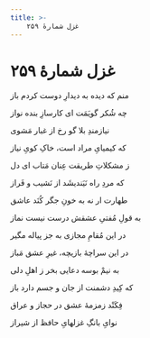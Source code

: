 ```yaml
---
title: >-
    غزل شمارهٔ ۲۵۹
---
```

# غزل شمارهٔ ۲۵۹

<div class="b" id="bn1"><div class="m1"><p>منم که دیده به دیدارِ دوست کردم باز</p></div>
<div class="m2"><p>چه شُکر گویَمَت ای کارسازِ بنده نواز</p></div></div>
<div class="b" id="bn2"><div class="m1"><p>نیازمندِ بلا گو رخ از غبار مَشوی</p></div>
<div class="m2"><p>که کیمیایِ مراد است، خاکِ کویِ نیاز</p></div></div>
<div class="b" id="bn3"><div class="m1"><p>ز مشکلاتِ طریقت عِنان مَتاب ای دل</p></div>
<div class="m2"><p>که مردِ راه نَیَندیشَد از نَشیب و فَراز</p></div></div>
<div class="b" id="bn4"><div class="m1"><p>طهارت ار نه به خونِ جگر کُنَد عاشق</p></div>
<div class="m2"><p>به قولِ مُفتیِ عشقش درست نیست نماز</p></div></div>
<div class="b" id="bn5"><div class="m1"><p>در این مُقامِ مجازی به جز پیاله مگیر</p></div>
<div class="m2"><p>در این سراچهٔ بازیچه، غیرِ عشق مَباز</p></div></div>
<div class="b" id="bn6"><div class="m1"><p>به نیمْ بوسه دعایی بخر ز اهلِ دلی</p></div>
<div class="m2"><p>که کِیدِ دشمنت از جان و جسم دارد باز</p></div></div>
<div class="b" id="bn7"><div class="m1"><p>فِکَنْد زمزمهٔ عشق در حجاز و عراق</p></div>
<div class="m2"><p>نوایِ بانگِ غزلهایِ حافظ از شیراز</p></div></div>